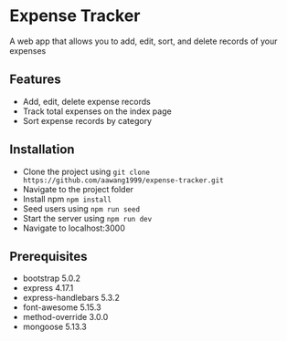 # Expense Tracker

A web app that allows you to add, edit, sort, and delete records of your expenses

## Features

- Add, edit, delete expense records
- Track total expenses on the index page
- Sort expense records by category

## Installation

- Clone the project using `git clone https://github.com/aawang1999/expense-tracker.git`
- Navigate to the project folder
- Install npm `npm install`
- Seed users using `npm run seed`
- Start the server using `npm run dev`
- Navigate to localhost:3000

## Prerequisites

- bootstrap 5.0.2
- express 4.17.1
- express-handlebars 5.3.2
- font-awesome 5.15.3
- method-override 3.0.0
- mongoose 5.13.3
